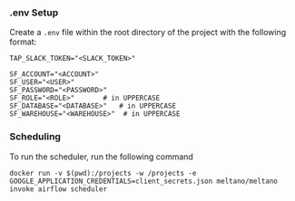 ### .env Setup
Create a `.env` file within the root directory of the project with the following format:
```
TAP_SLACK_TOKEN="<SLACK_TOKEN>"

SF_ACCOUNT="<ACCOUNT>"
SF_USER="<USER>"
SF_PASSWORD="<PASSWORD>"
SF_ROLE="<ROLE>"       # in UPPERCASE
SF_DATABASE="<DATABASE>"   # in UPPERCASE
SF_WAREHOUSE="<WAREHOUSE>"  # in UPPERCASE
```

### Scheduling
To run the scheduler, run the following command
```
docker run -v $(pwd):/projects -w /projects -e GOOGLE_APPLICATION_CREDENTIALS=client_secrets.json meltano/meltano invoke airflow scheduler
```